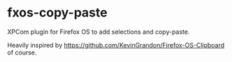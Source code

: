 fxos-copy-paste
===============

XPCom plugin for Firefox OS to add selections and copy-paste.

Heavily inspired by https://github.com/KevinGrandon/Firefox-OS-Clipboard of course.
